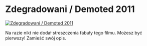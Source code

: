 Zdegradowani / Demoted 2011 
=============
[![Zdegradowani / Demoted 2011 ](http://vidos.pl/images/player.gif)](http://vidos.pl/zdegradowani-demoted-2011)

 Na razie nikt nie dodał streszczenia fabuły tego filmu. Możesz być pierwszy! Zamieść swój opis.
